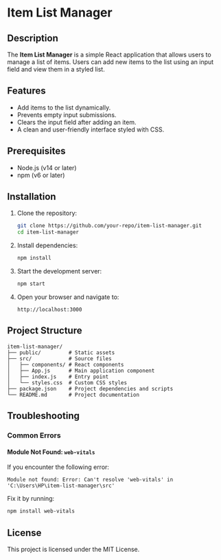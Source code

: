 
# Item List Manager

## Description
The **Item List Manager** is a simple React application that allows users to manage a list of items. Users can add new items to the list using an input field and view them in a styled list.

## Features
- Add items to the list dynamically.
- Prevents empty input submissions.
- Clears the input field after adding an item.
- A clean and user-friendly interface styled with CSS.

## Prerequisites
- Node.js (v14 or later)
- npm (v6 or later)

## Installation
1. Clone the repository:
   ```bash
   git clone https://github.com/your-repo/item-list-manager.git
   cd item-list-manager
   ```

2. Install dependencies:
   ```bash
   npm install
   ```

3. Start the development server:
   ```bash
   npm start
   ```

4. Open your browser and navigate to:
   ```
   http://localhost:3000
   ```

## Project Structure
```
item-list-manager/
├── public/         # Static assets
├── src/            # Source files
│   ├── components/ # React components
│   ├── App.js      # Main application component
│   ├── index.js    # Entry point
│   └── styles.css  # Custom CSS styles
├── package.json    # Project dependencies and scripts
└── README.md       # Project documentation
```

## Troubleshooting
### Common Errors
#### Module Not Found: `web-vitals`
If you encounter the following error:
```
Module not found: Error: Can't resolve 'web-vitals' in 'C:\Users\HP\item-list-manager\src'
```
Fix it by running:
```bash
npm install web-vitals
```

## License
This project is licensed under the MIT License.
